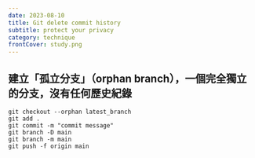 ```yaml
---
date: 2023-08-10
title: Git delete commit history
subtitle: protect your privacy
category: technique 
frontCover: study.png
---
```



## 建立「孤立分支」（orphan branch），一個完全獨立的分支，沒有任何歷史紀錄
```
git checkout --orphan latest_branch
git add .
git commit -m "commit message"
git branch -D main
git branch -m main
git push -f origin main
```


